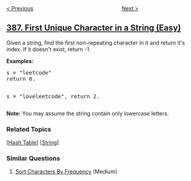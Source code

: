 <!--|This file generated by command(leetcode description); DO NOT EDIT.    |-->
<!--+----------------------------------------------------------------------+-->
<!--|@author    openset <openset.wang@gmail.com>                           |-->
<!--|@link      https://github.com/openset                                 |-->
<!--|@home      https://github.com/tonymontaro/leetcode-hints                        |-->
<!--+----------------------------------------------------------------------+-->

[< Previous](https://github.com/tonymontaro/leetcode-hints/tree/master/problems/lexicographical-numbers "Lexicographical Numbers")
　　　　　　　　　　　　　　　　
[Next >](https://github.com/tonymontaro/leetcode-hints/tree/master/problems/longest-absolute-file-path "Longest Absolute File Path")

## [387. First Unique Character in a String (Easy)](https://leetcode.com/problems/first-unique-character-in-a-string "字符串中的第一个唯一字符")

<p>
Given a string, find the first non-repeating character in it and return it's index. If it doesn't exist, return -1.
</p>
<p><b>Examples:</b>
<pre>
s = "leetcode"
return 0.

s = "loveleetcode",
return 2.
</pre>
</p>

<p>
<b>Note:</b> You may assume the string contain only lowercase letters.
</p>

### Related Topics
  [[Hash Table](https://github.com/tonymontaro/leetcode-hints/tree/master/tag/hash-table/README.md)]
  [[String](https://github.com/tonymontaro/leetcode-hints/tree/master/tag/string/README.md)]

### Similar Questions
  1. [Sort Characters By Frequency](https://github.com/tonymontaro/leetcode-hints/tree/master/problems/sort-characters-by-frequency) (Medium)
